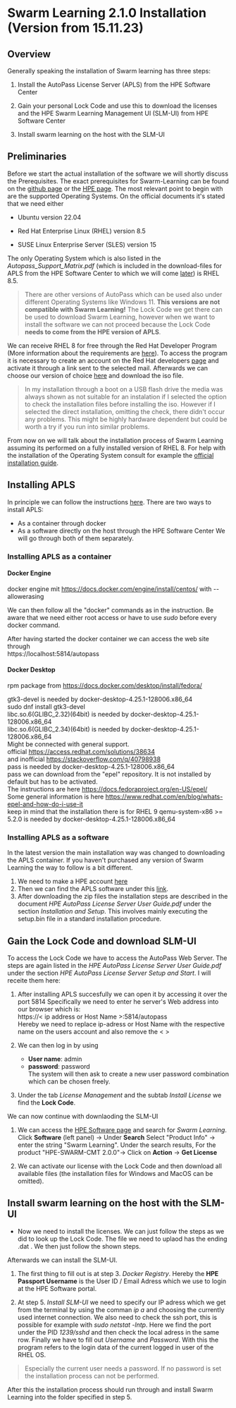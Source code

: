 
# Swarm Learning 2.1.0 Installation (Version from 15.11.23)

## Overview

Generally speaking the installation of Swarm learning has three steps:

 1. Install the AutoPass License Server (APLS) from the HPE Software Center

 2. Gain your personal Lock Code and use this to download the licenses and the HPE Swarm Learning Management UI (SLM-UI) from HPE Software Center

 3. Install swarm learning on the host with the SLM-UI

## Preliminaries

 Before we start the actual installation of the software we will shortly discuss the Prerequisites. The exact prerequisites for Swarm-Learning can be found on the [github page](https://github.com/HewlettPackard/swarm-learning/blob/master/docs/Install/Prerequisites.md#prerequisites) or the [HPE page](https://support.hpe.com/hpesc/public/docDisplay?docId=sd00001419en_us&page=GUID-04214413-16D0-4870-B55D-F22E7FB61B8F.html#ariaid-title1). The most relevant point to begin with are the supported Operating Systems. On the official documents it's stated that we need either

- Ubuntu version 22.04

- Red Hat Enterprise Linux (RHEL) version 8.5

- SUSE Linux Enterprise Server (SLES) version 15

The only Operating System which is also listed in the *Autopass_Support_Matrix.pdf* (which is included in the download-files for APLS from the HPE Software Center to which we will come [later](#installing-apls)) is RHEL 8.5.

>There are other versions of AutoPass which can be used also under different Operating Systems like Windows 11. **This versions are not compatible with Swarm Learning!** The Lock Code we get there can be used to download Swarm Learning, however when we want to install the software we can not proceed because the Lock Code **needs to come from the HPE version of APLS**.

We can receive RHEL 8 for free through the Red Hat Developer Program (More information about the requirements are [here](https://www.redhat.com/en/technologies/linux-platforms/enterprise-linux/developer-program)). To access the program it is necessary to create an account on the Red Hat developers [page](https://developers.redhat.com/) and activate it through a link sent to the selected mail. Afterwards we can choose our version of choice [here](https://developers.redhat.com/products/rhel/download#rhel-new-product-download-list-61451) and download the iso file.

>In my installation through a boot on a USB flash drive the media was always shown as not suitable for an instalation if I selected the option to check the installation files before installing the iso. However if I selected the direct installation, omitting the check, there didn't occur any problems. This might be highly hardware dependent but could be worth a try if you run into similar problems.

From now on we will talk about the installation process of Swarm Learning assuming its performed on a fully installed version of RHEL 8. For help with the installation of the Operating System consult for example the [official installation guide](https://access.redhat.com/documentation/en-us/red_hat_enterprise_linux/8/html/performing_a_standard_rhel_8_installation/index).

## Installing APLS

In principle we can follow the instructions [here](https://github.com/HewlettPackard/swarm-learning/blob/master/docs/Install/Install_the_License_Server.md). There are two ways to install APLS:
- As a container through docker
- As a software directly on the host through the HPE Software Center
We will go through both of them separately.

### Installing APLS as a container

#### Docker Engine
docker engine mit
https://docs.docker.com/engine/install/centos/ with --allowerasing  

We can then follow all the "docker" commands as in the instruction. Be aware that we need either root access or have to use *sudo* before every docker command.

After having started the docker container we can access the web site through  
https://localhost:5814/autopass

#### Docker Desktop
rpm package from 
https://docs.docker.com/desktop/install/fedora/  

gtk3-devel is needed by docker-desktop-4.25.1-128006.x86_64  
sudo dnf install gtk3-devel  
libc.so.6(GLIBC_2.32)(64bit) is needed by docker-desktop-4.25.1-128006.x86_64  
libc.so.6(GLIBC_2.34)(64bit) is needed by docker-desktop-4.25.1-128006.x86_64  
Might be connected with general support.  
official https://access.redhat.com/solutions/38634  
and inofficial https://stackoverflow.com/q/40798938  
pass is needed by docker-desktop-4.25.1-128006.x86_64  
pass we can download from the "epel" repository. It is not installed by default but has to be activated.  
The instructions are here https://docs.fedoraproject.org/en-US/epel/  
Some general information is here https://www.redhat.com/en/blog/whats-epel-and-how-do-i-use-it  
keep in mind that the installation there is for RHEL 9
qemu-system-x86 >= 5.2.0 is needed by docker-desktop-4.25.1-128006.x86_64

### Installing APLS as a software


In the latest version the main installation way was changed to downloading the APLS container. If you haven't purchased any version of Swarm Learning the way to follow is a bit different.
1. We need to make a HPE account [here](https://auth.hpe.com/hpe/cf/registration)
2. Then we can find the APLS software under this [link](https://myenterpriselicense.hpe.com/cwp-ui/free-software/APLS). 
3. After downloading the zip files the installation steps are described in the document *HPE AutoPass License Server User Guide.pdf* under the section *Installation and Setup*. This involves mainly executing the setup.bin file in a standard installation procedure.

## Gain the Lock Code and download SLM-UI

To access the Lock Code we have to access the AutoPass Web Server. The steps are again listed in the *HPE AutoPass License Server User Guide.pdf* under the section *HPE AutoPass License Server Setup and Start*. I will receite them here:

1. After installing APLS succesfully we can open it by accessing it over the port 5814  Specifically we need to enter he server's Web address into our browser which is:  
https://< ip address or Host Name >:5814/autopass  
Hereby we need to replace ip-adress or Host Name with the respective name on the users account and also remove the < >
    
2. We can then log in by using
    - **User name**: admin
    - **password**: password  
    The system will then ask to create a new user password combination which can be chosen freely.

3. Under the tab *License Management* and the subtab *Install License* we find the **Lock Code**.

We can now continue with downlaoding the SLM-UI

1. We can access the [HPE Software page](https://myenterpriselicense.hpe.com/cwp-ui/software) and search for *Swarm Learning*. Click **Software** (left panel) -> Under **Search** Select "Product Info" -> enter the string "Swarm Learning". Under the search results, For the product "HPE-SWARM-CMT 2.0.0"-> Click on **Action** -> **Get License**

2. We can activate our license with the Lock Code and then download all available files (the installation files for Windows and MacOS can be omitted).

## Install swarm learning on the host with the SLM-UI

- Now we need to install the licenses. We can just follow the steps as we did to look up the Lock Code. The file we need to uplaod has the ending .dat . We then just follow the shown steps.

Afterwards we can install the SLM-UI.

1. The first thing to fill out is at step 3. *Docker Registry*. Hereby the **HPE Passport Username** is the User ID / Email Adress which we use to login at the HPE Software portal.

2. At step 5. *Install SLM-UI* we need to specify our IP adress which we get from the terminal by using the comman *ip a* and choosing the currently used internet connection. We also need to check the ssh port, this is possible for example with *sudo netstat -lntp*. Here we find the port under the PID *1239/sshd* and then check the local adress in the same row. Finally we have to fill out *Username* and *Password*. With this the program refers to the login data of the current logged in user of the RHEL OS.

>Especially the current user needs a password. If no password is set the installation process can not be performed.

After this the installation process should run through and install Swarm Learning into the folder specified in step 5.